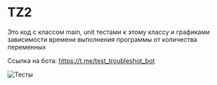 # TZ2

Это код с классом main, unit тестами к этому классу и графиками зависимости времени выполнения программы от количества переменных

Cсылка на бота: https://t.me/test_troubleshot_bot


![Тесты](https://github.com/Corochco/TZ2/actions/workflows/push_tests.yml/badge.svg)
